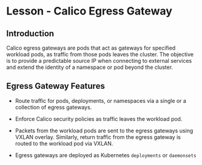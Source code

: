 # Lesson -  Calico Egress Gateway

## Introduction

Calico egress gateways are pods that act as gateways for specified workload pods, as traffic from those pods leaves the cluster. The objective is to provide a predictable source IP when connecting to external services and extend the identity of a namespace or pod beyond the cluster. 

## Egress Gateway Features

- Route traffic for pods, deployments, or namespaces via a single or a collection of egress gateways. 

- Enforce Calico security policies as traffic leaves the workload pod. 

- Packets from the workload pods are sent to the egress gateways using VXLAN overlay. Similarly, return traffic from the egress gateway is routed to the workload pod via VXLAN. 

- Egress gateways are deployed as Kubernetes `deployments` or `daemonsets`

